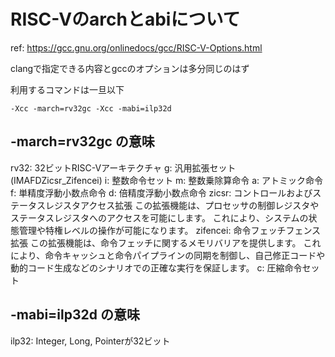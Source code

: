 # RISC-Vのarchとabiについて

ref: https://gcc.gnu.org/onlinedocs/gcc/RISC-V-Options.html

clangで指定できる内容とgccのオプションは多分同じのはず

利用するコマンドは一旦以下

`-Xcc -march=rv32gc -Xcc -mabi=ilp32d`

## -march=rv32gc の意味

rv32: 32ビットRISC-Vアーキテクチャ
g: 汎用拡張セット (IMAFDZicsr_Zifencei)
i: 整数命令セット
m: 整数乗除算命令
a: アトミック命令
f: 単精度浮動小数点命令
d: 倍精度浮動小数点命令
zicsr: コントロールおよびステータスレジスタアクセス拡張
この拡張機能は、プロセッサの制御レジスタやステータスレジスタへのアクセスを可能にします。
これにより、システムの状態管理や特権レベルの操作が可能になります。
zifencei: 命令フェッチフェンス拡張
この拡張機能は、命令フェッチに関するメモリバリアを提供します。
これにより、命令キャッシュと命令パイプラインの同期を制御し、自己修正コードや動的コード生成などのシナリオでの正確な実行を保証します。
c: 圧縮命令セット

## -mabi=ilp32d の意味
ilp32: Integer, Long, Pointerが32ビット
